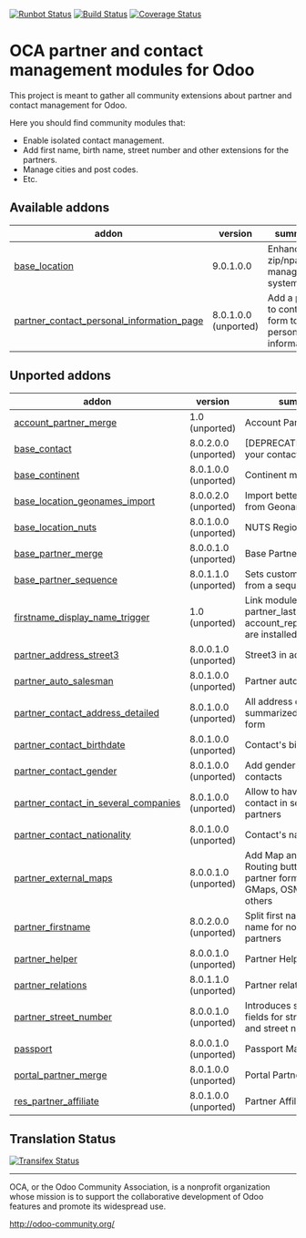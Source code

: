 [![Runbot Status](https://runbot.odoo-community.org/runbot/badge/flat/134/9.0.svg)](https://runbot.odoo-community.org/runbot/repo/github-com-oca-partner-contact-134)
[![Build Status](https://travis-ci.org/OCA/partner-contact.svg?branch=9.0)](https://travis-ci.org/OCA/partner-contact)
[![Coverage Status](https://coveralls.io/repos/OCA/partner-contact/badge.svg?branch=9.0)](https://coveralls.io/r/OCA/partner-contact?branch=9.0)

OCA partner and contact management modules for Odoo
===================================================

This project is meant to gather all community extensions about partner and contact management for Odoo.

Here you should find community modules that:

* Enable isolated contact management.
* Add first name, birth name, street number and other extensions for the partners.
* Manage cities and post codes.
* Etc.

[//]: # (addons)
Available addons
----------------
addon | version | summary
--- | --- | ---
[base_location](base_location/) | 9.0.1.0.0 | Enhanced zip/npa management system
[partner_contact_personal_information_page](partner_contact_personal_information_page/) | 8.0.1.0.0 (unported) | Add a page to contacts form to put personal information

Unported addons
---------------
addon | version | summary
--- | --- | ---
[account_partner_merge](account_partner_merge/) | 1.0 (unported) | Account Partner Merge
[base_contact](base_contact/) | 8.0.2.0.0 (unported) | [DEPRECATED] Manage your contacts separately
[base_continent](base_continent/) | 8.0.1.0.0 (unported) | Continent management
[base_location_geonames_import](base_location_geonames_import/) | 8.0.0.2.0 (unported) | Import better zip entries from Geonames
[base_location_nuts](base_location_nuts/) | 8.0.1.0.0 (unported) | NUTS Regions
[base_partner_merge](base_partner_merge/) | 8.0.0.1.0 (unported) | Base Partner Merge
[base_partner_sequence](base_partner_sequence/) | 8.0.1.1.0 (unported) | Sets customer's code from a sequence
[firstname_display_name_trigger](firstname_display_name_trigger/) | 1.0 (unported) | Link module if partner_lastname and account_report_company are installed
[partner_address_street3](partner_address_street3/) | 8.0.0.1.0 (unported) | Street3 in addresses
[partner_auto_salesman](partner_auto_salesman/) | 8.0.1.0.0 (unported) | Partner auto salesman
[partner_contact_address_detailed](partner_contact_address_detailed/) | 8.0.1.0.0 (unported) | All address data in summarized contact form
[partner_contact_birthdate](partner_contact_birthdate/) | 8.0.1.0.0 (unported) | Contact's birthdate
[partner_contact_gender](partner_contact_gender/) | 8.0.1.0.0 (unported) | Add gender field to contacts
[partner_contact_in_several_companies](partner_contact_in_several_companies/) | 8.0.1.0.0 (unported) | Allow to have one contact in several partners
[partner_contact_nationality](partner_contact_nationality/) | 8.0.1.0.0 (unported) | Contact's nationality
[partner_external_maps](partner_external_maps/) | 8.0.0.1.0 (unported) | Add Map and Map Routing buttons on partner form to open GMaps, OSM, Bing and others
[partner_firstname](partner_firstname/) | 8.0.2.0.0 (unported) | Split first name and last name for non company partners
[partner_helper](partner_helper/) | 8.0.0.1.0 (unported) | Partner Helper
[partner_relations](partner_relations/) | 8.0.1.1.0 (unported) | Partner relations
[partner_street_number](partner_street_number/) | 8.0.0.1.0 (unported) | Introduces separate fields for street name and street number.
[passport](passport/) | 8.0.0.1.0 (unported) | Passport Management
[portal_partner_merge](portal_partner_merge/) | 8.0.1.0.0 (unported) | Portal Partner Merge
[res_partner_affiliate](res_partner_affiliate/) | 8.0.1.0.0 (unported) | Partner Affiliates

[//]: # (end addons)

Translation Status
------------------
[![Transifex Status](https://www.transifex.com/projects/p/OCA-partner-contact-9-0/chart/image_png)](https://www.transifex.com/projects/p/OCA-partner-contact-9-0)

----

OCA, or the Odoo Community Association, is a nonprofit organization whose 
mission is to support the collaborative development of Odoo features and 
promote its widespread use.

http://odoo-community.org/
